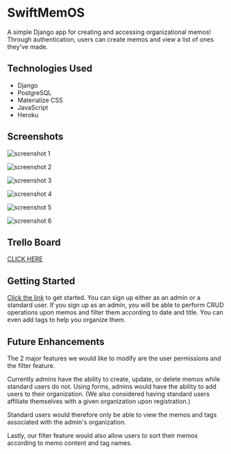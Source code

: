 # SwiftMemOS

A simple Django app for creating and accessing organizational memos! Through authentication, users can create memos and view a list of ones they've made.

## Technologies Used

- Django
- PostgreSQL
- Materialize CSS
- JavaScript
- Heroku

## Screenshots

![screenshot 1](https://i.imgur.com/7Z2zupc.png)

![screenshot 2](https://i.imgur.com/iwN9w6f.png)

![screenshot 3](https://i.imgur.com/UpE9cvi.png)

![screenshot 4](https://i.imgur.com/1uZcsnf.png)

![screenshot 5](https://i.imgur.com/mMX5X4H.png)

![screenshot 6](https://i.imgur.com/FjzqhS1.png)

## Trello Board

[CLICK HERE](https://trello.com/b/f4B0tAby/unit-4-project)

## Getting Started

[Click the link](https://swiftmemos1.herokuapp.com/) to get started. You can sign up either as an admin or a standard user. If you sign up as an admin, you will be able to perform CRUD operations upon memos and filter them according to date and title. You can even add tags to help you organize them.

## Future Enhancements

The 2 major features we would like to modify are the user permissions and the filter feature. 

Currently admins have the ability to create, update, or delete memos while standard users do not. Using forms, admins would have the ability to add users to their organization. (We also considered having standard users affiliate themselves with a given organization upon registration.)

Standard users would therefore only be able to view the memos and tags associated with the admin's organization.

Lastly, our filter feature would also allow users to sort their memos according to memo content and tag names.
